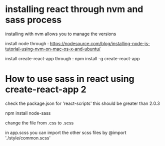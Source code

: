 # installing react through nvm and sass process

installing with nvm allows you to manage the versions

install node through : 
https://nodesource.com/blog/installing-node-js-tutorial-using-nvm-on-mac-os-x-and-ubuntu/

install create-react-app through :
npm install -g create-react-app

# How to use sass in react using create-react-app 2

check the package.json for 'react-scripts' this should be greater than 2.0.3

npm install node-sass

change the file from .css to .scss

in app.scss you can import the other scss files by @import './style/common.scss'
